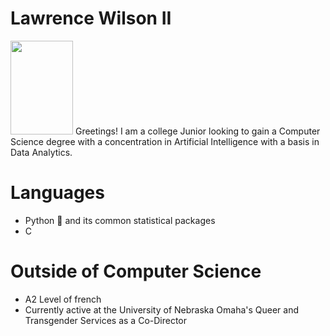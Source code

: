 # Lawrence Wilson II
<img src="https://user-images.githubusercontent.com/99457791/213886023-3d6309f6-e244-45a9-921f-9842c2c29501.jpg" width="100" height="150">
Greetings! I am a college Junior looking to gain a Computer Science degree with a concentration in Artificial Intelligence with a basis in Data Analytics. 

# Languages
 * Python 🐍 and its common statistical packages 
 * C

# Outside of Computer Science  
* A2 Level of french 
* Currently active at the University of Nebraska Omaha's Queer and Transgender Services as a Co-Director
 
 

